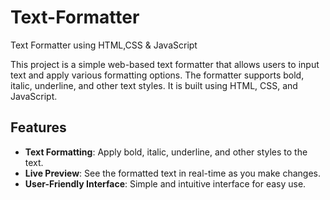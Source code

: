 # Text-Formatter
Text Formatter using HTML,CSS &amp; JavaScript

This project is a simple web-based text formatter that allows users to input text and apply various formatting options. The formatter supports bold, italic, underline, and other text styles. It is built using HTML, CSS, and JavaScript.

## Features

- **Text Formatting**: Apply bold, italic, underline, and other styles to the text.
- **Live Preview**: See the formatted text in real-time as you make changes.
- **User-Friendly Interface**: Simple and intuitive interface for easy use.
